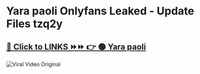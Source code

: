 
 # Yara paoli Onlyfans Leaked - Update Files tzq2y

## <h2><a href="https://clipsfans.com/Yara_paoli&ref=git">🔗 Click to LINKS ⏩⏩ 👉 🟢 Yara paoli </a></h2>

<a href="https://clipsfans.com/Yara_paoli&ref=git" rel="nofollow" data-target="animated-image.originalLink"><img src="https://i.ibb.co.com/xMMVF88/686577567.gif" alt="Viral Video Original" style="max-width: 100%; display: inline-block;" data-target="animated-image.originalImage"></a>

